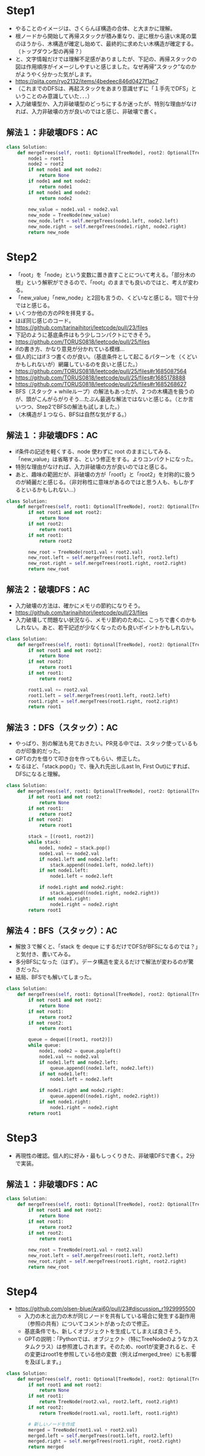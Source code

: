 # Step1
- やることのイメージは、さくらんぼ構造の合体、と大まかに理解。
- 根ノードから開始して再帰スタックが積み重なり、逆に根から遠い末尾の葉のほうから、木構造が確定し始めて、最終的に求めたい木構造が確定する。（トップダウン型の再帰？）
- と、文字情報だけでは理解不足感がありましたが、下記の、再帰スタックの図は作用順序がイメージしやすいと感じました。なぜ再帰”スタック”なのかがようやく分かった気がします。
- https://qiita.com/ryo2132/items/4bedeec846d0427f1ac7
- （これまでのDFSは、再起スタックをあまり意識せずに「１手先でDFS」ということのみ意識していた．．．）
- 入力破壊型か、入力非破壊型のどっちにするか迷ったが、特別な理由がなければ、入力非破壊の方が良いのではと感じ、非破壊で書く。
## 解法１：非破壊DFS：AC
```python
class Solution:
    def mergeTrees(self, root1: Optional[TreeNode], root2: Optional[TreeNode]) -> Optional[TreeNode]:
        node1 = root1
        node2 = root2
        if not node1 and not node2:
            return None
        if node1 and not node2:
            return node1
        if not node1 and node2:
            return node2
        
        new_value = node1.val + node2.val
        new_node = TreeNode(new_value)
        new_node.left = self.mergeTrees(node1.left, node2.left)
        new_node.right = self.mergeTrees(node1.right, node2.right)
        return new_node
```

# Step2
- 「root」を「node」という変数に置き直すことについて考える。「部分木の根」という解釈ができるので、「root」のままでも良いのではと、考えが変わる。
- 「new_value」「new_node」と2回も言うの、くどいなと感じる。1回で十分ではと感じる。
- いくつか他の方のPRを拝見する。
- ほぼ同じ感じのコード。
- https://github.com/tarinaihitori/leetcode/pull/23/files
- 下記のように基底条件はもう少しコンパクトにできそう。
- https://github.com/TORUS0818/leetcode/pull/25/files
- ifの書き方、かなり意見が分かれている模様...
- 個人的にはif３つ書くのが良い。（基底条件として起こるパターンを（くどいかもしれないが）網羅しているのを良いと感じた。）
- https://github.com/TORUS0818/leetcode/pull/25/files#r1685087564
- https://github.com/TORUS0818/leetcode/pull/25/files#r1685178888
- https://github.com/TORUS0818/leetcode/pull/25/files#r1685268627
- BFS（スタック + whileループ）の解法もあったが、２つの木構造を扱うのが、頭がこんがらがりそう...たぶん最適な解法ではないと感じる。（とか言いつつ、Step2でBFSの解法も試しました。）
- （木構造が１つなら、BFSは自然な気がする。）

## 解法１：非破壊DFS：AC
- if条件の記述を軽くする、node 使わずに root のままにしてみる、「new_value」は省略する、という修正をする。よりコンパクトになった。
- 特別な理由がなければ、入力非破壊の方が良いのではと感じる。
- あと、趣味の範囲だが、非破壊の方が「root1」と「root2」を対称的に扱うのが綺麗だと感じる。（非対称性に意味があるのではと思う人も、もしかするといるかもしれない...）
```python
class Solution:
    def mergeTrees(self, root1: Optional[TreeNode], root2: Optional[TreeNode]) -> Optional[TreeNode]:
        if not root1 and not root2:
            return None
        if not root2:
            return root1
        if not root1:
            return root2

        new_root = TreeNode(root1.val + root2.val)
        new_root.left = self.mergeTrees(root1.left, root2.left)
        new_root.right = self.mergeTrees(root1.right, root2.right)
        return new_root
```

## 解法２：破壊DFS：AC
- 入力破壊の方法は、確かにメモリの節約になりそう。
- https://github.com/tarinaihitori/leetcode/pull/23/files
- 入力破壊して問題ない状況なら、メモリ節約のために、こっちで書くのかもしれない。あと、若干記述が少なくなったのも良いポイントかもしれない。
```python
class Solution:
    def mergeTrees(self, root1: Optional[TreeNode], root2: Optional[TreeNode]) -> Optional[TreeNode]:
        if not root1 and not root2:
            return None
        if not root2:
            return root1
        if not root1:
            return root2

        root1.val += root2.val
        root1.left = self.mergeTrees(root1.left, root2.left)
        root1.right = self.mergeTrees(root1.right, root2.right)
        return root1
```
## 解法３：DFS（スタック）：AC
- やっぱり、別の解法も見ておきたい。PR見る中では、スタック使っているものが印象的だった。
- GPTの力を借りて叩き台を作ってもらい、修正した。
- なるほど、「stack.pop()」で、後入れ先出し(Last In, First Out)にすれば、DFSになると理解。
```python
class Solution:
    def mergeTrees(self, root1: Optional[TreeNode], root2: Optional[TreeNode]) -> Optional[TreeNode]:
        if not root1 and not root2:
            return None
        if not root1:
            return root2
        if not root2:
            return root1

        stack = [(root1, root2)]
        while stack:
            node1, node2 = stack.pop()
            node1.val += node2.val
            if node1.left and node2.left:
                stack.append((node1.left, node2.left))
            if not node1.left:
                node1.left = node2.left

            if node1.right and node2.right:
                stack.append((node1.right, node2.right))
            if not node1.right:
                node1.right = node2.right
        return root1
```
## 解法４：BFS（スタック）：AC
- 解放３で解くと、「stack を deque にするだけでDFSがBFSになるのでは？」と気付き、書いてみる。
- 多分BFSになった（はず）。データ構造を変えるだけで解法が変わるのが驚きだった。
- 結局、BFSでも解いてしまった。
```python
class Solution:
    def mergeTrees(self, root1: Optional[TreeNode], root2: Optional[TreeNode]) -> Optional[TreeNode]:
        if not root1 and not root2:
            return None
        if not root1:
            return root2
        if not root2:
            return root1

        queue = deque([(root1, root2)])
        while queue:
            node1, node2 = queue.popleft()
            node1.val += node2.val
            if node1.left and node2.left:
                queue.append((node1.left, node2.left))
            if not node1.left:
                node1.left = node2.left

            if node1.right and node2.right:
                queue.append((node1.right, node2.right))
            if not node1.right:
                node1.right = node2.right
        return root1
```

# Step3
- 再現性の確認。個人的に好み・最もしっくりきた、非破壊DFSで書く。2分で実装。
## 解法１：非破壊DFS：AC
```python
class Solution:
    def mergeTrees(self, root1: Optional[TreeNode], root2: Optional[TreeNode]) -> Optional[TreeNode]:
        if not root1 and not root2:
            return None
        if not root1:
            return root2
        if not root2:
            return root1
        
        new_root = TreeNode(root1.val + root2.val)
        new_root.left = self.mergeTrees(root1.left, root2.left)
        new_root.right = self.mergeTrees(root1.right, root2.right)
        return new_root
```

# Step4
- https://github.com/olsen-blue/Arai60/pull/23#discussion_r1929995500
    - 入力の木と出力の木が同じノードを共有している場合に発生する副作用（参照の共有）についてコメントがあったので修正。
    - 基底条件でも、新しくオブジェクトを生成してしまえば良さそう。
    - GPTの説明：「Pythonでは、オブジェクト（特にTreeNodeのようなカスタムクラス）は参照渡しされます。そのため、root1が変更されると、その変更はroot1を参照している他の変数（例えばmerged_tree）にも影響を及ぼします。」
```python
class Solution:
    def mergeTrees(self, root1: Optional[TreeNode], root2: Optional[TreeNode]) -> Optional[TreeNode]:
        if not root1 and not root2:
            return None
        if not root1:
            return TreeNode(root2.val, root2.left, root2.right)
        if not root2:
            return TreeNode(root1.val, root1.left, root1.right)

        # 新しいノードを作成
        merged = TreeNode(root1.val + root2.val)
        merged.left = self.mergeTrees(root1.left, root2.left)
        merged.right = self.mergeTrees(root1.right, root2.right)
        return merged
```

